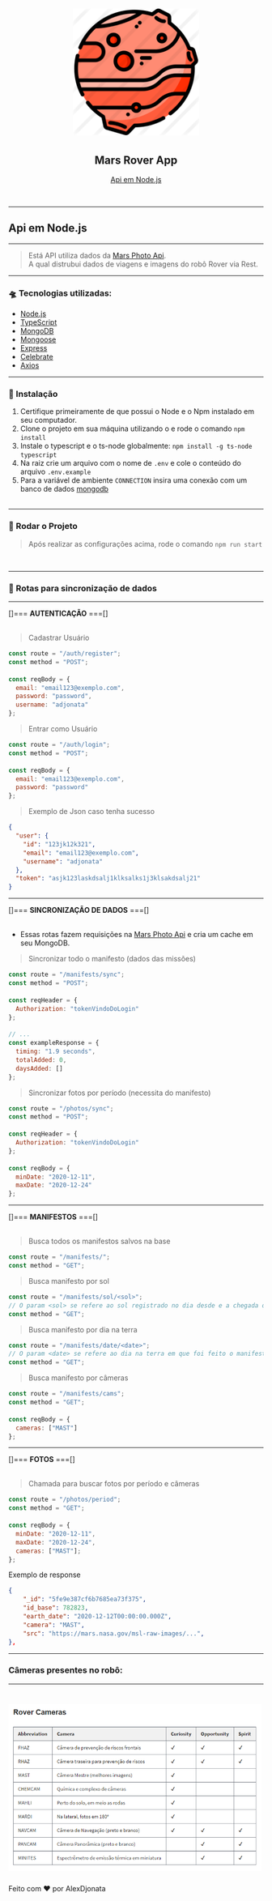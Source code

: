 <h1 align="center">
    <img alt="Anota Tudo" title="Anota Tudo!" src=".github/icon.png" width="250px" />
</h1>

<h2 align="center">
  Mars Rover App
</h2>

<p align="center">
  <a href="#api-em-node.js">Api em Node.js</a>
</p>

<br>

---

## Api em Node.js

---

> Está API utiliza dados da [Mars Photo Api](https://github.com/chrisccerami/mars-photo-api).<br> A qual distrubui dados de viagens e imagens do robô Rover via Rest.

---

### 🛸 Tecnologias utilizadas:

- [Node.js](https://nodejs.org/en/)
- [TypeScript](https://www.typescriptlang.org/)
- [MongoDB](https://www.mongodb.com/2)
- [Mongoose](https://mongoosejs.com/)
- [Express](https://expressjs.com/pt-br/)
- [Celebrate](https://www.npmjs.com/package/celebrate)
- [Axios](https://github.com/axios/axios)

---

### 🔧 Instalação

1. Certifique primeiramente de que possui o Node e o Npm instalado em seu computador.
2. Clone o projeto em sua máquina utilizando o e rode o comando `npm install`
3. Instale o typescript e o ts-node globalmente: `npm install -g ts-node typescript`
4. Na raiz crie um arquivo com o nome de `.env` e cole o conteúdo do arquivo `.env.example`
5. Para a variável de ambiente `CONNECTION` insira uma conexão com um banco de dados [mongodb](https://www.mongodb.com/2)
   <br><br>

---

### 🔌 Rodar o Projeto

> Após realizar as configurações acima, rode o comando `npm run start`

<br>

---

### 🌌 Rotas para sincronização de dados

---

[]=== **AUTENTICAÇÃO** ===[]
<br>
<br>

> Cadastrar Usuário

```javascript
const route = "/auth/register";
const method = "POST";

const reqBody = {
  email: "email123@exemplo.com",
  password: "password",
  username: "adjonata"
};
```

> Entrar como Usuário

```javascript
const route = "/auth/login";
const method = "POST";

const reqBody = {
  email: "email123@exemplo.com",
  password: "password"
};
```

> Exemplo de Json caso tenha sucesso

```json
{
  "user": {
    "id": "123jk12k321",
    "email": "email123@exemplo.com",
    "username": "adjonata"
  },
  "token": "asjk123laskdsalj1klksalks1j3klsakdsalj21"
}
```

---

[]=== **SINCRONIZAÇÃO DE DADOS** ===[]
<br>
<br>

- Essas rotas fazem requisições na [Mars Photo Api](https://github.com/chrisccerami/mars-photo-api) e cria um cache em seu MongoDB.

> Sincronizar todo o manifesto (dados das missões)

```javascript
const route = "/manifests/sync";
const method = "POST";

const reqHeader = {
  Authorization: "tokenVindoDoLogin"
};

// ...
const exampleResponse = {
  timing: "1.9 seconds",
  totalAdded: 0,
  daysAdded: []
};
```

> Sincronizar fotos por período (necessita do manifesto)

```javascript
const route = "/photos/sync";
const method = "POST";

const reqHeader = {
  Authorization: "tokenVindoDoLogin"
};

const reqBody = {
  minDate: "2020-12-11",
  maxDate: "2020-12-24"
};
```

---

[]=== **MANIFESTOS** ===[]
<br>
<br>

> Busca todos os manifestos salvos na base

```javascript
const route = "/manifests/";
const method = "GET";
```

> Busca manifesto por sol

```javascript
const route = "/manifests/sol/<sol>";
// O param <sol> se refere ao sol registrado no dia desde e a chegada do robô em marte
const method = "GET";
```

> Busca manifesto por dia na terra

```javascript
const route = "/manifests/date/<date>";
// O param <date> se refere ao dia na terra em que foi feito o manifesto
const method = "GET";
```

> Busca manifesto por câmeras

```javascript
const route = "/manifests/cams";
const method = "GET";

const reqBody = {
  cameras: ["MAST"]
};
```

---

[]=== **FOTOS** ===[]
<br>
<br>

> Chamada para buscar fotos por período e câmeras

```javascript
const route = "/photos/period";
const method = "GET";

const reqBody = {
  minDate: "2020-12-11",
  maxDate: "2020-12-24",
  cameras: ["MAST"];
};
```

Exemplo de response

```json
{
    "_id": "5fe9e387cf6b7685ea73f375",
    "id_base": 782823,
    "earth_date": "2020-12-12T00:00:00.000Z",
    "camera": "MAST",
    "src": "https://mars.nasa.gov/msl-raw-images/...",
},
```

---

### **Câmeras presentes no robô**:

---

<h1>
    <img alt="Anota Tudo" title="Anota Tudo!" src=".github/cameras.png" width="500px" />
</h1>

Feito com ♥ por AlexDjonata
